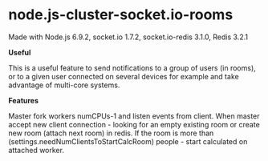 # node.js-cluster-socket.io-rooms
Made with Node.js 6.9.2, socket.io 1.7.2, socket.io-redis 3.1.0, Redis 3.2.1

<b>Useful</b>

This is a useful feature to send notifications to a group of users (in rooms), or to a given user connected on several devices for example and take advantage of multi-core systems.

<b>Features</b>

Master fork workers numCPUs-1 and listen events from client. When master accept new client connection - looking for an empty existing 
room or create new room (attach next room) in redis. If the room is more than (settings.needNumClientsToStartCalcRoom) people - start
calculated on attached worker.
